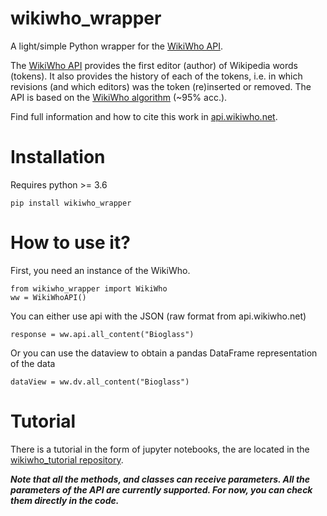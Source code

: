 # wikiwho_wrapper

A light/simple Python wrapper for the [WikiWho API](https://api.wikiwho.net/).

The [WikiWho API](https://api.wikiwho.net/) provides the first editor (author) of Wikipedia words (tokens). It also provides the history of each of the tokens, i.e. in which revisions (and which editors) was the token (re)inserted or removed. The API is based on the [WikiWho algorithm](https://github.com/wikiwho) (~95% acc.). 

Find full information and how to cite this work in [api.wikiwho.net](https://api.wikiwho.net/).

# Installation

Requires python >= 3.6

    pip install wikiwho_wrapper

# How to use it?

First, you need an instance of the WikiWho. 

    from wikiwho_wrapper import WikiWho
    ww = WikiWhoAPI()

You can either use api with the JSON (raw format from api.wikiwho.net)

    response = ww.api.all_content("Bioglass")

Or you can use the dataview to obtain a pandas DataFrame representation of the data

    dataView = ww.dv.all_content("Bioglass")

# Tutorial

There is a tutorial in the form of jupyter notebooks, the are located in the [wikiwho_tutorial repository](https://github.com/gesiscss/wikiwho_tutorial). 

***Note that all the methods, and classes can receive parameters. All the parameters of the API are currently supported. For now, you can check them directly in the code.***
